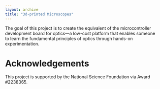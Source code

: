 ```yaml
---
layout: archive
title: "3d-printed Microscopes"
---
```


The goal of this project is to create the equivalent of the microcontroller development board for optics—a low-cost platform that enables someone to learn the fundamental principles of optics through hands-on experimentation.

# Acknowledgements
This project is supported by the National Science Foundation via Award #2238365.